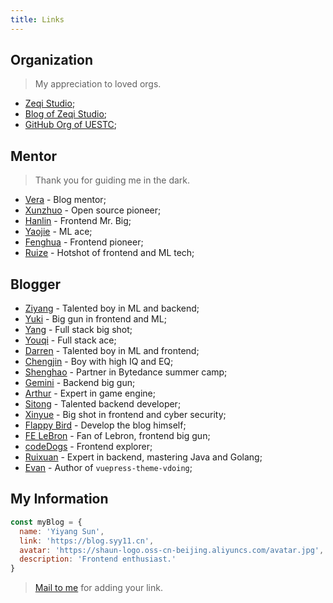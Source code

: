 ```yaml
---
title: Links
---
```


## Organization

> My appreciation to loved orgs.

- [Zeqi Studio](https://zeqi.tech/);
- [Blog of Zeqi Studio](https://blog.zeqi.tech/);
- [GitHub Org of UESTC](https://github.com/uestcer);

## Mentor

> Thank you for guiding me in the dark.

- [Vera](https://www.zuozuovera.com/) - Blog mentor;
- [Xunzhuo](https://www.xunzhuotalk.com/) - Open source pioneer;
- [Hanlin](https://runtus.top/) - Frontend Mr. Big;
- [Yaojie](https://acherstyx.github.io/) - ML ace;
- [Fenghua](https://zxuqian.cn/) - Frontend pioneer;
- [Ruize](https://sharifxu.top/) - Hotshot of frontend and ML tech;

## Blogger

- [Ziyang](https://t6t.xyz/) - Talented boy in ML and backend;
- [Yuki](https://yukiyousa.cn/) - Big gun in frontend and ML;
- [Yang](https://jason-xy.cn/) - Full stack big shot;
- [Youqi](https://su29029.github.io/) - Full stack ace;
- [Darren](https://darren-dong.com/) - Talented boy in ML and frontend;
- [Chengjin](https://crazyhugh.github.io/) - Boy with high IQ and EQ;
- [Shenghao](http://wushenghao.cn/) - Partner in Bytedance summer camp;
- [Gemini](https://geminiplanet.cn/) - Backend big gun;
- [Arthur](http://arthurwy.top/) - Expert in game engine;
- [Sitong](https://originlaboratory.github.io/) - Talented backend developer;
- [Xinyue](https://cosmos-uestc.space/) - Big shot in frontend and cyber security;
- [Flappy Bird](https://lzxjack.top/) - Develop the blog himself;
- [FE LeBron](https://www.lebronchao.com/) - Fan of Lebron, frontend big gun;
- [codeDogs](https://blog.codedogs.top/) - Frontend explorer;
- [Ruixuan](https://i-have-no-name-555.github.io/) - Expert in backend, mastering Java and Golang;
- [Evan](https://xugaoyi.com/) - Author of `vuepress-theme-vdoing`;

## My Information

```js
const myBlog = {
  name: 'Yiyang Sun',
  link: 'https://blog.syy11.cn',
  avatar: 'https://shaun-logo.oss-cn-beijing.aliyuncs.com/avatar.jpg',
  description: 'Frontend enthusiast.'
}
```

> [Mail to me](mailto:syy11cn@outlook.com) for adding your link.
